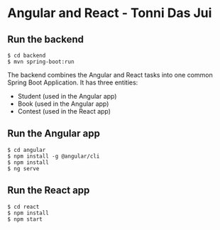 # Angular and React - Tonni Das Jui

## Run the backend

```
$ cd backend
$ mvn spring-boot:run
```

The backend combines the Angular and React tasks into one common Spring Boot Application. It has three entities:
- Student (used in the Angular app)
- Book (used in the Angular app)
- Contest (used in the React app)

## Run the Angular app

```
$ cd angular
$ npm install -g @angular/cli
$ npm install
$ ng serve
```

## Run the React app

```
$ cd react
$ npm install
$ npm start
```